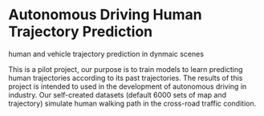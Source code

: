 # Autonomous Driving Human Trajectory Prediction
human and vehicle trajectory prediction in dynmaic scenes

This is a pilot project, our purpose is to train models to learn predicting human trajectories according to its past trajectories. The results of this project is intended to used in the development of autonomous driving in industry. Our self-created datasets (default 6000 sets of map and trajectory) simulate human walking path in the cross-road traffic condition.
